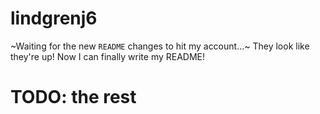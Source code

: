 # lindgrenj6
~Waiting for the new `README` changes to hit my account...~
They look like they're up! Now I can finally write my README!

# TODO: the rest
